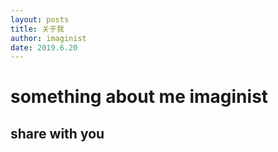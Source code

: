 ```yaml
---
layout: posts
title: 关于我
author: imaginist
date: 2019.6.20
---
```


# something about me imaginist
## share with you